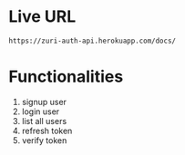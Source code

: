 # Live URL
`https://zuri-auth-api.herokuapp.com/docs/`


# Functionalities
1. signup user 
2. login user
4. list all users
5. refresh token
6. verify token